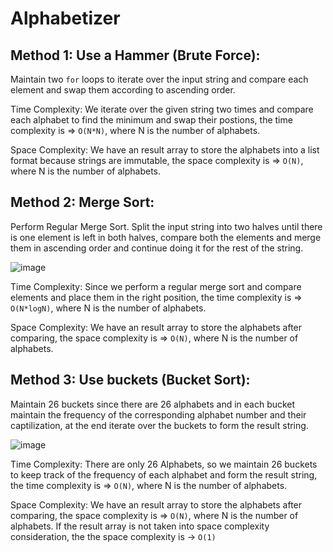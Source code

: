 # Alphabetizer

## Method 1: Use a Hammer (Brute Force):

Maintain two ```for``` loops to iterate over the input string and compare each element and swap them according to ascending order.

Time Complexity:
We iterate over the given string two times and compare each alphabet to find the minimum and swap their postions, the time complexity is => ```O(N*N)```, where N is the number of alphabets.

Space Complexity:
We have an result array to store the alphabets into a list format because strings are immutable, the space complexity is => ```O(N)```, where N is the number of alphabets.

## Method 2: Merge Sort:

Perform Regular Merge Sort. Split the input string into two halves until there is one element is left in both halves, compare both the elements and merge them in ascending order and continue doing it for the rest of the string.

![image](https://user-images.githubusercontent.com/20106435/116936647-fe461680-ac1c-11eb-85ed-8a2a1a239f1f.png)

Time Complexity:
Since we perform a regular merge sort and compare elements and place them in the right position, the time complexity is => ```O(N*logN)```, where N is the number of alphabets.

Space Complexity:
We have an result array to store the alphabets after comparing, the space complexity is => ```O(N)```, where N is the number of alphabets.

## Method 3: Use buckets (Bucket Sort):

Maintain 26 buckets since there are 26 alphabets and in each bucket maintain the frequency of the corresponding alphabet number and their captilization, at the end iterate over the buckets to form the result string.

![image](https://user-images.githubusercontent.com/20106435/116937997-eff8fa00-ac1e-11eb-8385-bf9aa864b254.png)

Time Complexity:
There are only 26 Alphabets, so we maintain 26 buckets to keep track of the frequency of each alphabet and form the result string, the time complexity is => ```O(N)```, where N is the number of alphabets.

Space Complexity:
We have an result array to store the alphabets after comparing, the space complexity is => ```O(N)```, where N is the number of alphabets. If the result array is not taken into space complexity consideration, the the space complexity is -> ```O(1)```
